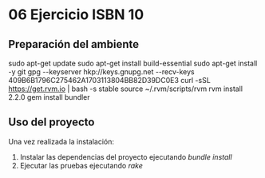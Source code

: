06 Ejercicio ISBN 10
====================


## Preparación del ambiente

sudo apt-get update
sudo apt-get install build-essential
sudo apt-get install -y git
gpg --keyserver hkp://keys.gnupg.net --recv-keys 409B6B1796C275462A1703113804BB82D39DC0E3
curl -sSL https://get.rvm.io | bash -s stable
source ~/.rvm/scripts/rvm
rvm install 2.2.0
gem install bundler

## Uso del proyecto

Una vez realizada la instalación:

1. Instalar las dependencias del proyecto ejecutando _bundle install_
2. Ejecutar las pruebas ejecutando _rake_
